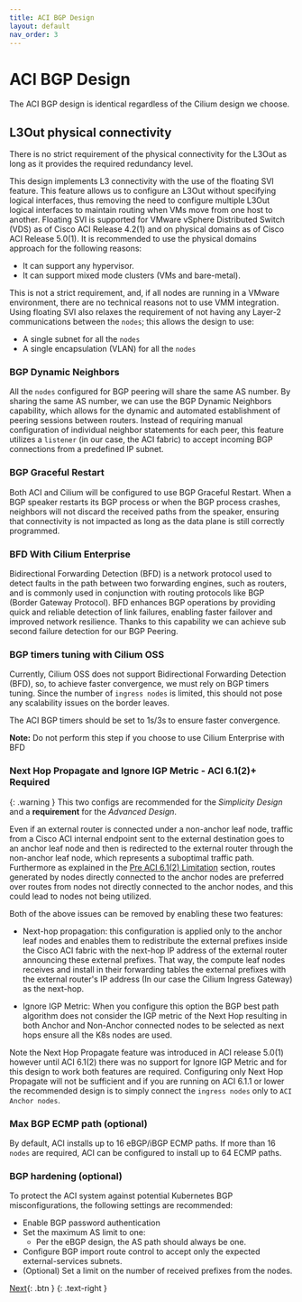 ```yaml
---
title: ACI BGP Design
layout: default
nav_order: 3
---
```


# ACI BGP Design

The ACI BGP design is identical regardless of the Cilium design we choose.
## L3Out physical connectivity

There is no strict requirement of the physical connectivity for the L3Out as long as it provides the required redundancy level.

This design implements L3 connectivity with the use of the floating SVI feature. This feature allows us to configure an L3Out without specifying logical interfaces, thus removing the need to configure multiple L3Out logical interfaces to maintain routing when VMs move from one host to another. Floating SVI is supported for VMware vSphere Distributed Switch (VDS) as of Cisco ACI Release 4.2(1) and on physical domains as of Cisco ACI Release 5.0(1). It is recommended to use the physical domains approach for the following reasons:

* It can support any hypervisor.
* It can support mixed mode clusters (VMs and bare-metal).

This is not a strict requirement, and, if all nodes are running in a VMware environment, there are no technical reasons not to use VMM integration.
Using floating SVI also relaxes the requirement of not having any Layer-2 communications between the `nodes`; this allows the design to use:

* A single subnet for all the `nodes`
* A single encapsulation (VLAN) for all the `nodes`


### BGP Dynamic Neighbors

All the `nodes` configured for BGP peering will share the same AS number. By sharing the same AS number, we can use the BGP Dynamic Neighbors capability, which allows for the dynamic and automated establishment of peering sessions between routers. Instead of requiring manual configuration of individual neighbor statements for each peer, this feature utilizes a `listener` (in our case, the ACI fabric) to accept incoming BGP connections from a predefined IP subnet.

### BGP Graceful Restart

Both ACI and Cilium will be configured to use BGP Graceful Restart. When a BGP speaker restarts its BGP process or when the BGP process crashes, neighbors will not discard the received paths from the speaker, ensuring that connectivity is not impacted as long as the data plane is still correctly programmed.

### BFD With Cilium Enterprise 

Bidirectional Forwarding Detection (BFD) is a network protocol used to detect faults in the path between two forwarding engines, such as routers, and is commonly used in conjunction with routing protocols like BGP (Border Gateway Protocol). BFD enhances BGP operations by providing quick and reliable detection of link failures, enabling faster failover and improved network resilience. Thanks to this capability we can achieve sub second failure detection for our BGP Peering.

### BGP timers tuning with Cilium OSS

Currently, Cilium OSS does not support Bidirectional Forwarding Detection (BFD), so, to achieve faster convergence, we must rely on BGP timers tuning. Since the number of `ingress nodes` is limited, this should not pose any scalability issues on the border leaves.

The ACI BGP timers should be set to 1s/3s to ensure faster convergence.

**Note:** Do not perform this step if you choose to use Cilium Enterprise with BFD



### Next Hop Propagate and Ignore IGP Metric - ACI 6.1(2)+ Required

{: .warning } 
This two configs are recommended for the *Simplicity Design* and a **requirement** for the *Advanced Design*.

Even if an external router is connected under a non-anchor leaf node, traffic from a Cisco ACI internal endpoint sent to the external destination goes to an anchor leaf node and then is redirected to the external router through the non-anchor leaf node, which represents a suboptimal traffic path. Furthermore as explained in the [Pre ACI 6.1(2) Limitation](../cilium/#pre-aci-612-limitation) section, routes generated by nodes directly connected to the anchor nodes are preferred over routes from nodes not directly connected to the anchor nodes, and this could lead to nodes not being utilized.

Both of the above issues can be removed by enabling these two features:

* Next-hop propagation: this configuration is applied only to the anchor leaf nodes and enables them to redistribute the external prefixes inside the Cisco ACI fabric with the next-hop IP address of the external router announcing these external prefixes. That way, the compute leaf nodes receives and install in their forwarding tables the external prefixes with the external router's IP address (In our case the Cilium Ingress Gateway) as the next-hop.

* Ignore IGP Metric: When you configure this option the BGP best path algorithm does not consider the IGP metric of the Next Hop resulting in both Anchor and Non-Anchor connected nodes to be selected as next hops ensure all the K8s nodes are used.

Note the Next Hop Propagate  feature was introduced in ACI release 5.0(1) however until ACI 6.1(2) there was no support for Ignore IGP Metric and for this design to work both features are required. Configuring only Next Hop Propagate will not be sufficient and if you are running on ACI 6.1.1 or lower the recommended design is to simply connect the `ingress nodes` only to `ACI Anchor nodes`. 

### Max BGP ECMP path (optional)

By default, ACI installs up to 16 eBGP/iBGP ECMP paths. If more than 16 `nodes` are required, ACI can be configured to install up to 64 ECMP paths.

### BGP hardening (optional)

To protect the ACI system against potential Kubernetes BGP misconfigurations, the following settings are recommended:

* Enable BGP password authentication
* Set the maximum AS limit to one:
  * Per the eBGP design, the AS path should always be one.
* Configure BGP import route control to accept only the expected external-services subnets.
* (Optional) Set a limit on the number of received prefixes from the nodes.


[Next](/docs/examples/advanced/){: .btn }
{: .text-right }